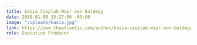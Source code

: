 ```yaml
---
title: Kasia Cieplak-Mayr von Baldegg
date: 2018-01-08 15:27:00 -05:00
image: "/uploads/kasia.jpg"
link: https://www.theatlantic.com/author/kasia-cieplak-mayr-von-baldegg/
role: Executive Producer
---
```


